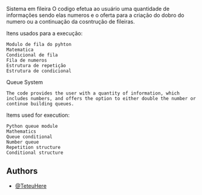 

Sistema em fileira
    O codigo efetua ao usuário uma quantidade de informações sendo elas numeros e o oferta para a criação do dobro do numero ou a continuação da cosntrução de fileiras.

Itens usados para a execução:

    Modulo de fila do pyhton
    Matematica
    Condicional de fila
    Fila de numeros
    Estrutura de repetição
    Estrutura de condicional
    
Queue System

    The code provides the user with a quantity of information, which includes numbers, and offers the option to either double the number or continue building queues.

Items used for execution:

    Python queue module
    Mathematics
    Queue conditional
    Number queue
    Repetition structure
    Conditional structure


## Authors

- [@TeteuHere](https://github.com/teteuhere)



